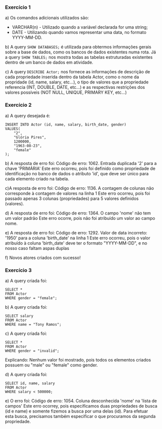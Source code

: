 ### Exercício 1
a) Os comandos adicionais utilizados são:
* VARCHAR(n) - Utilizado quando a variável declarada for uma string;
* DATE - Utilizando quando vamos representar uma data, no formato YYYY-MM-DD.

b) A query ```SHOW DATABASES;``` é utilizada para obtermos informações gerais sobre a base de dados, como os bancos de dados existentes numa rota.
Já a query ```SHOW TABLES;``` nos mostra todas as tabelas estruturadas existentes dentro de um banco de dados em atividade.

c) A query ```DESCRIBE Actor;``` nos fornece as informações de descrição de cada propriedade inserida dentro da tabela Actor, 
como o nome da propridade (id, name, salary, etc...), o tipo de valores que a propriedade referencia (INT, DOUBLE, DATE, etc...) e
as respectivas restrições dos valores possíveis (NOT NULL, UNIQUE, PRIMARY KEY, etc...)

### Exercício 2
a) A query desejada é:
```
INSERT INTO Actor (id, name, salary, birth_date, gender)
VALUES(
	"2",
    "Glória Pires",
    1200000,
    "1963-08-23",
    "female"
);
```

b) A resposta de erro foi: Código de erro: 1062. Entrada duplicada '2' para a chave 'PRIMÁRIA'
Este erro ocorreu, pois foi definido como propriedade de identificação no banco de dados o atributo 'id', que deve ser único para cada
elemento criado na tabela.

c)A resposta de erro foi: Código de erro: 1136. A contagem de colunas não corresponde à contagem de valores na linha 1
Este erro ocorreu, pois foi passado apenas 3 colunas (propriedades) para 5 valores definidos (valores).

d) A resposta de erro foi: Código de erro: 1364. O campo 'nome' não tem um valor padrão
Este erro ocorre, pois não foi atribuído um valor ao campo nome.

e) A resposta de erro foi: Código de erro: 1292. Valor de data incorreto: '1950' para a coluna 'birth_date' na linha 1
Este erro ocorreu, pois o valor atribuído à coluna 'birth_date' deve ter o formato "YYYY-MM-DD", e no nosso caso faltam aspas duplas

f) Novos atores criados com sucesso!

### Exercício 3
a) A query criada foi:
```
SELECT *
FROM Actor
WHERE gender = "female";
```

b) A query criada foi:
```
SELECT salary
FROM Actor
WHERE name = "Tony Ramos";
```

c) A query criada foi:
```
SELECT *
FROM Actor
WHERE gender = "invalid";
```
Explicando: Nenhum valor foi mostrado, pois todos os elementos criados possuem ou "male" ou "female" como gender.

d)  A query criada foi:
```
SELECT id, name, salary 
FROM Actor 
WHERE salary < 500000;
```

e) O erro foi: Código de erro: 1054. Coluna desconhecida 'nome' na 'lista de campos'
Este erro ocorrey, pois especificamos duas propriedades de busca (id e name) e somente fizemos a busca por uma delas (id).
Para efetuar esta busca, precisamos também especificar o que procuramos da segunda propriedade.